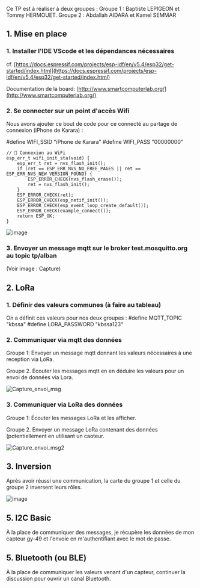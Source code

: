 Ce TP est à réaliser à deux groupes :
  Groupe 1 : Baptiste LEPIGEON et Tommy HERMOUET.
  Groupe 2 : Abdallah AIDARA et Kamel SEMMAR

## 1. Mise en place

### 1. Installer l'IDE VScode et les dépendances nécessaires

cf. [https://docs.espressif.com/projects/esp-idf/en/v5.4/esp32/get-started/index.html](https://docs.espressif.com/projects/esp-idf/en/v5.4/esp32/get-started/index.html)

Documentation de la board: [http://www.smartcomputerlab.org/](http://www.smartcomputerlab.org/)

### 2. Se connecter sur un point d'accès Wifi
Nous avons ajouter ce bout de code pour ce connecté au partage de connexion (iPhone de Karara) :

  #define WIFI_SSID "iPhone de Karara"
  #define WIFI_PASS "00000000"
  
    // 📡 Connexion au WiFi
    esp_err_t wifi_init_sta(void) {
        esp_err_t ret = nvs_flash_init();
        if (ret == ESP_ERR_NVS_NO_FREE_PAGES || ret == ESP_ERR_NVS_NEW_VERSION_FOUND) {
            ESP_ERROR_CHECK(nvs_flash_erase());
            ret = nvs_flash_init();
        }
        ESP_ERROR_CHECK(ret);
        ESP_ERROR_CHECK(esp_netif_init());
        ESP_ERROR_CHECK(esp_event_loop_create_default());
        ESP_ERROR_CHECK(example_connect());
        return ESP_OK;
    }

![image](https://github.com/user-attachments/assets/bcfe8e92-cefd-4099-a2df-01343a88c049)

### 3. Envoyer un message mqtt sur le broker test.mosquitto.org au topic tp/alban
(Voir image : Capture)

## 2. LoRa

### 1. Définir des valeurs communes (à faire au tableau)
On a définit ces valeurs pour nos deux groupes :
  #define MQTT_TOPIC "kbssa"
  #define LORA_PASSWORD "kbssa123"

### 2. Communiquer via mqtt des données

Groupe 1: Envoyer un message mqtt donnant les valeurs nécessaires à une reception via LoRa.

Groupe 2. Ecouter les messages mqtt en en déduire les valeurs pour un envoi de données via Lora.

![Capture_envoi_msg](https://github.com/user-attachments/assets/5111768c-bac1-4f57-a8b9-8e413649851b)

### 3. Communiquer via LoRa des données

Groupe 1: Écouter les messages LoRa et les afficher.

Groupe 2. Envoyer un message LoRa contenant des données (potentiellement en utilisant un caoteur.

![Capture_envoi_msg2](https://github.com/user-attachments/assets/33501e86-b312-40f6-afc5-a7b300ca2905)

## 3. Inversion

Après avoir réussi une communication, la carte du groupe 1 et celle du groupe 2 inversent leurs rôles.

![image](https://github.com/user-attachments/assets/220ba524-9348-477d-886d-84e224c3bdaf)

## 5. I2C Basic
À la place de communiquer des messages, je récupère les données de mon capteur gy-49 et l'envoie en m'authentifiant avec le mot de passe.


## 5. Bluetooth (ou BLE)

À la place de communiquer les valeurs venant d'un capteur, continuer la discussion pour ouvrir un canal Bluetooth.


